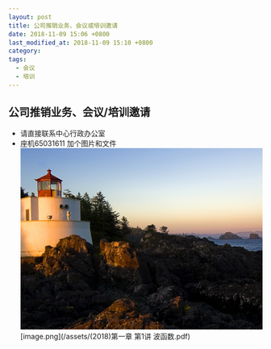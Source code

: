 ```yaml
---
layout: post
title: 公司推销业务、会议或培训邀请
date: 2018-11-09 15:06 +0800
last_modified_at: 2018-11-09 15:10 +0800
category: 
tags:
  - 会议
  - 培训
---
```

## 公司推销业务、会议/培训邀请
- 请直接联系中心行政办公室
- 座机65031611
加个图片和文件
![图片](/assets/Lighthouse.jpg)
[image.png](/assets/(2018)第一章 第1讲 波函数.pdf)
